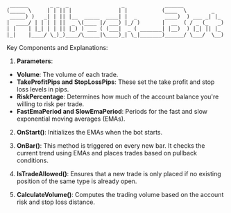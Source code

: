 

     ______       _ _  _                 _             ______             
    (_____ \     | | || |               | |           (____  \        _   
     _____) )   _| | || |__  _____  ____| |  _         ____)  ) ___ _| |_ 
    |  ____/ | | | | ||  _ \(____ |/ ___) |_/ )       |  __  ( / _ (_   _)
    | |    | |_| | | || |_) ) ___ ( (___|  _ ( _______| |__)  ) |_| || |_ 
    |_|    |____/ \_)_)____/\_____|\____)_| \_|_______)______/ \___/  \__)
    
        
Key Components and Explanations:
1. **Parameters**:

- **Volume**: The volume of each trade.
- **TakeProfitPips and StopLossPips**: These set the take profit and stop loss levels in pips.
- **RiskPercentage**: Determines how much of the account balance you're willing to risk per trade.
- **FastEmaPeriod and SlowEmaPeriod**: Periods for the fast and slow exponential moving averages (EMAs).

2. **OnStart()**: Initializes the EMAs when the bot starts.

3. **OnBar()**: This method is triggered on every new bar. It checks the current trend using EMAs and places trades based on pullback conditions.

4. **IsTradeAllowed()**: Ensures that a new trade is only placed if no existing position of the same type is already open.

5. **CalculateVolume()**: Computes the trading volume based on the account risk and stop loss distance.
